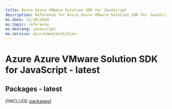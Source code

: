 ```yaml
---
title: Azure Azure VMware Solution SDK for JavaScript
description: Reference for Azure Azure VMware Solution SDK for JavaScript
ms.date: 11/28/2024
ms.topic: reference
ms.devlang: javascript
ms.service: azurevmwaresolution
---
```

# Azure Azure VMware Solution SDK for JavaScript - latest
## Packages - latest
[!INCLUDE [packages](azure-vmware-solution-index.md)]